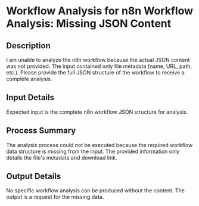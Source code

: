 # Workflow Analysis for n8n Workflow Analysis: Missing JSON Content

## Description
I am unable to analyze the n8n workflow because the actual JSON content was not provided. The input contained only file metadata (name, URL, path, etc.). Please provide the full JSON structure of the workflow to receive a complete analysis.

## Input Details
Expected input is the complete n8n workflow JSON structure for analysis.

## Process Summary
The analysis process could not be executed because the required workflow data structure is missing from the input. The provided information only details the file's metadata and download link.

## Output Details
No specific workflow analysis can be produced without the content. The output is a request for the missing data.
